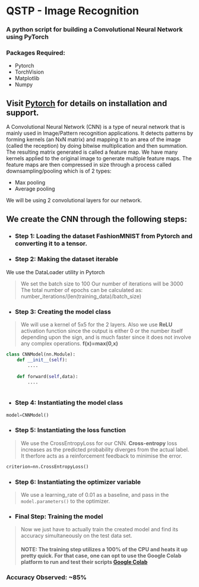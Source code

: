 # QSTP - Image Recognition
### A python script for building a Convolutional Neural Network using PyTorch

### Packages Required:
- Pytorch
- TorchVision
- Matplotlib
- Numpy

Visit [Pytorch](https://pytorch.org/) for details on installation and support.
---

A Convolutional Neural Network (CNN) is a type of neural network that is mainly used in Image/Pattern recognition applications. 
It detects patterns by forming kernels (an NxN matrix) and mapping it to an area of the image (called the reception) by doing bitwise multiplication and then summation. The resulting matrix generated is called a feature map. We have many kernels applied to the original image to generate multiple feature maps. The feature maps are then compressed in size through a process called downsampling/pooling which is of 2 types:
- Max pooling
- Average pooling

We will be using 2 convolutional layers for our network.

## We create the CNN through the following steps:
- ### Step 1: Loading the dataset FashionMNIST from Pytorch and converting it to a tensor.
- ### Step 2: Making the dataset iterable
We use the DataLoader utility in Pytorch
> We set the batch size to 100
> Our number of iterations will be 3000
> The total number of epochs can be calculated as:
>number_iterations/(len(training_data)/batch_size)
- ### Step 3: Creating the model class
>We will use a kernel of 5x5 for the 2 layers. Also we use **ReLU** activation function since the output is either 0 or the number itself depending upon the sign, and is much faster since it does not involve any complex operations.
**f(x)=max(0,x)**
> 
```python
class CNNModel(nn.Module):
    def __init__(self):
        ....
    
    def forward(self,data):
        ....
    
```
- ### Step 4: Instantiating the model class
> 
```python
model=CNNModel()
```
- ### Step 5: Instantiating the loss function
>We use the CrossEntropyLoss for our CNN. **Cross-entropy** loss increases as the predicted probability diverges from the actual label. It therfore acts as a reinforcement feedback to minimise the error.
>
```python
criterion=nn.CrossEntropyLoss()
```

- ### Step 6: Instantiating the optimizer variable
>We use a learning_rate of 0.01 as a baseline, and pass in the ```model.parameters()``` to the optimizer.
- ### Final Step: Training the model 
>Now we just have to actually train the created model and find its accuracy simultaneously on the test data set.
>#### NOTE: The training step utilizes a 100% of the CPU and heats it up pretty quick. For that case, one can opt to use the Google Colab platform to run and test their scripts [Google Colab](https://colab.research.google.com)

### Accuracy Observed: ~85%




